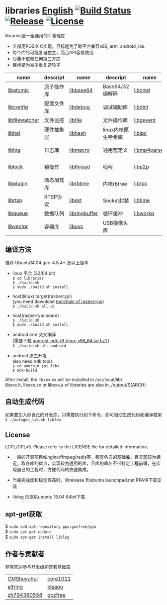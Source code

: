 libraries [English](README.md) [![Build Status](https://travis-ci.org/gozfree/libraries.svg?branch=master)](https://travis-ci.org/gozfree/libraries) [![Release](https://img.shields.io/github/release/gozfree/libraries.svg)](https://github.com/gozfree/libraries/releases) [![License](https://img.shields.io/github/license/gozfree/libraries.svg)](https://github.com/gozfree/libraries/blob/master/LICENSE.LGPL)
=========

libraries是一组通用的Ｃ基础库
* 全部用POSIX C实现，目标是为了跨平台兼容x86, arm, android, ios.
* 每个库尽可能各自独立，而且API容易使用
* 尽量不依赖任何第三方库
* 目标是为减少重复造轮子

|name|descript|name|descript|name|descript|
|----|--------|----|--------|----|--------|
|[libatomic](libatomic)|原子操作库|[libbase64](libbase64)|Base64/32 编解码|[libcmd](libcmd)|命令行库
|[libconfig](libconfig)|配置文件库|[libdebug](libdebug)|调试辅助库|[libdict](libdict)|哈希字典
|[libfilewatcher](libfilewatcher)|文件监控|[libfile](libfile)|文件操作库|[libgevent](libgevent)|事件驱动
|[libhal](libhal)|硬件抽象层|[libhash](libhash)|linux内核原生哈希库|[libipc](libipc)|进程间通信
|[liblog](liblog)|日志库|[libmacro](libmacro)|通用宏定义|[libmp4parser](libmp4parser)|MP4解析库
|[liblock](liblock)|锁操作|[libthread](libthread)|线程|[libp2p](libp2p)|p2p穿透传输
|[libplugin](libplugin)|动态加载库|[librbtree](librbtree)|内核rbtree|[librpc](librpc)|远程过程调用库
|[librtsp](librtsp)|RTSP协议|[libskt](libskt)|Socket封装|[libtime](libtime)|时间库
|[libqueue](libqueue)|数据队列|[libringbuffer](libringbuffer)|循环缓冲|[libworkq](libworkq)|工作队列
|[libvector](libvector) |容器库|[libuvc](libuvc)|USB摄像头库

## 编译方法
推荐 Ubuntu14.04 gcc-4.8.4+ 及以上版本

  * linux 平台 (32/64 bit)  
   `$ cd libraries`  
   `$ ./build.sh`  
   `$ sudo ./build.sh install`

  * host(linux) target(rasberrypi)  
    (you need download [toolchain of rasberrypi](https://github.com/raspberrypi/tools.git))  
   `$ ./build.sh all pi`

  * host(rasberrypi board)  
   `$ ./build.sh`  
   `$ sudo ./build.sh install`  

  * android arm 交叉编译  
   (需要下载 [android-ndk-r9-linux-x86_64.tar.bz2](http://dl.google.com/android/ndk/android-ndk-r9-linux-x86_64.tar.bz2))  
   `$ ./build.sh all android`  

  * android 原生开发  
    also need ndk tools  
   `$ cd android_jni_libs`  
   `$ ndk-build`  

   After install, the libxxx.xx will be installed in /usr/local/lib/.  
   libxxx.h, libxxx.so or libxxx.a of libraries are also in ./output/$(ARCH)  

## 自动生成代码
   如果要加入你自己的开发库，只需要执行如下命令，即可自动生成代码和编译框架  
  `$ ./autogen_lib.sh libfoo`

## License
LGPL/GPLv3. Please refer to the LICENSE file for detailed information.

* 一般的开源项目如nginx/ffmpeg/redis等，都有各自的基础库，且实现较为相近，取各库的优点，实现较为通用的库，且库的命名不带特定工程前缀，在实现自己的工程时，方便代码的快速集成。
* 当库完成度和稳定性高时，会release 到ubuntu launchpad.net PPA供下载安装

* liblog 已提供ubuntu 16.04 64bit下载

## apt-get获取

  $ `sudo add-apt-repository ppa:gozfree/ppa`  
  $ `sudo apt-get update`  
  $ `sudo apt-get install liblog`


## 作者与贡献者
非常欢迎参与开发维护这套基础库

|                                               |                                               |
|-----------------------------------------------|-----------------------------------------------|
| [CMShuyuhui](https://github.com/CMShuyuhui)   | [core1011](https://github.com/core1011)       |
| [elfring](https://github.com/elfring)         | [ktsaou](https://github.com/ktsaou)           |
| [zh794390558](https://github.com/zh794390558) | [gozfree](https://github.com/gozfree)         |
